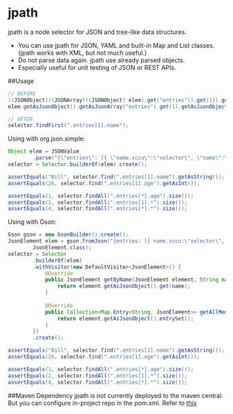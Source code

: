 jpath
=====

jpath is a node selector for JSON and tree-like data structures.

* You can use jpath for JSON, YAML and built-in Map and List classes. (jpath works with XML, but not much useful.)
* Do not parse data again. jpath use already parsed objects.
* Especially useful for unit testing of JSON or REST APIs. 

##Usage
```java
// BEFORE
((JSONObject)((JSONArray)((JSONObject) elem).get("entries")).get(1)).get("name");   // for org.json.simple
elem.getAsJsonObject().getAsJsonArray("entries").get(1).getAsJsonObject().get("name");  // for gson

// AFTER
selector.findFirst(".entries[1].name");
```

Using with org.json.simple:
```java
Object elem = JSONValue
        .parse("{\"entries\": [{ \"name.sccu\":\"selector\", \"name\":\"Steve\" }, {\"name\":\"Bill\", \"age\":26}]}");
selector = Selector.builderOf(elem).create();

assertEquals("Bill", selector.find(".entries[1].name").getAsString());
assertEquals(26, selector.find(".entries[1].age").getAsInt());

assertEquals(1, selector.findAll(".entries[*].age").size());
assertEquals(2, selector.findAll(".entries[1].*").size());
assertEquals(4, selector.findAll(".entries[*].*").size());
```

Using with Gson:
```java
Gson gson = new GsonBuilder().create();
JsonElement elem = gson.fromJson("{entries: [{ name.sccu:\"selector\", name:\"Steve\" }, {name:\"Bill\", age:26}]}",
        JsonElement.class);
selector = Selector
        .builderOf(elem)
        .withVisitor(new DefaultVisitor<JsonElement>() {
            @Override
            public JsonElement getByName(JsonElement element, String name) {
                return element.getAsJsonObject().get(name);
            }
        
            @Override
            public Collection<Map.Entry<String, JsonElement>> getAllMembers(JsonElement element) {
                return element.getAsJsonObject().entrySet();
            }
        })
        .create();

assertEquals("Bill", selector.find(".entries[1].name").getAsString());
assertEquals(26, selector.find(".entries[1].age").getAsInt());

assertEquals(1, selector.findAll(".entries[*].age").size());
assertEquals(2, selector.findAll(".entries[1].*").size());
assertEquals(4, selector.findAll(".entries[*].*").size());
```

##Maven Dependency
jpath is not currently deployed to the maven central. But you can configure in-project repo in the pom.xml.
Refer to [this](https://devcenter.heroku.com/articles/local-maven-dependencies)
